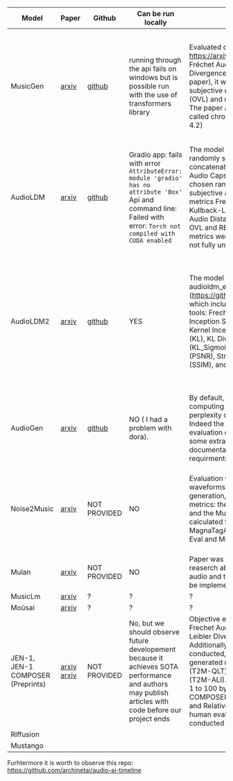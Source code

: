 | Model | Paper | Github                                                                              | Can be run locally                                                                                                                                                   | Evaluation methods                                                                                                                                                                                                                                                                                                                                                                                                                                                                                                            | Compute power needed                                                                                                                                                                                                      |
|---|---|-------------------------------------------------------------------------------------|----------------------------------------------------------------------------------------------------------------------------------------------------------------------|-------------------------------------------------------------------------------------------------------------------------------------------------------------------------------------------------------------------------------------------------------------------------------------------------------------------------------------------------------------------------------------------------------------------------------------------------------------------------------------------------------------------------------|---------------------------------------------------------------------------------------------------------------------------------------------------------------------------------------------------------------------------|
| MusicGen | [arxiv](https://arxiv.org/abs/2306.05284) | [github](https://github.com/facebookresearch/audiocraft/blob/main/docs/MUSICGEN.md) | running through the api fails on windows but is possible run with the use of transformers library                                                                    | Evaluated on MusicCaps from https://arxiv.org/abs/2301.11325 using Fréchet Audio Distance,  Kullback-Leiber Divergence and CLAP (section 3.3 of the paper), it was also evaluated using subjective metrics which are overall quality (OVL) and relevance to the input text (REL). The paper also proposes a new metric called chroma cosine-similarity (section 4.2)                                                                                                                                                          | To run: 16 gb GPU needed for larger models (according to github documentation) To train: 32, 64, 96 unspecified GPUs (according to paper)                                                                                 |
| AudioLDM | [arxiv](https://arxiv.org/abs/2301.12503) | [github](https://github.com/haoheliu/AudioLDM)                                      | Gradio app: fails with error `AttributeError: module 'gradio' has no attribute 'Box'` Api and command line: Failed with error: `Torch not compiled with CUDA enabled` | The model was evaluated on Audioset (10% randomly selected samples, and concatenated labels as text description) and Audio Caps (one from 5 text captions is chosen randomly). The evaluation was both subjective and objective. As obejctive metrics Frechet Distance, inception score, Kullback-Leiber Divergence and Fréchet Audio Distance were usesd, as subjective - OVL and REL. Authors wrote that all those metrics were built on PANN (however I do not fully understand what that should mean)                     | To run: 8gb GPU, 64bit OS (according to github documentation) To train: 1 x RTX 3090 or A100                                                                                                                              |
| AudioLDM2 | [arxiv](https://arxiv.org/abs/2308.05734) | [github](https://github.com/haoheliu/audioldm2)                                     | YES                                                                                                                                                                  | The model is evaluated using the audioldm_eval2 toolkit (https://github.com/haoheliu/audioldm_eval), which includes the following recommended tools: Frechet Audio Distance (FAD), Inception Score (ISc), Frechet Distance (FD), Kernel Inception Score (KID), KL Divergence (KL), KL Divergence with Sigmoid over logits (KL_Sigmoid), Peak Signal Noise Ratio (PSNR), Structural Similarity Index Measure (SSIM), and Log-Spectral Distance (LSD).                                                                          | You can run the program on both CPU, GPU and mps ( but notice that the computation requires about 20GB of RAM). While there are no specific requirements, generating a 1-minute song could take up to 40 minutes on a CPU. |
| AudioGen | [arxiv](https://arxiv.org/abs/2209.15352) | [github](https://github.com/facebookresearch/audiocraft/blob/main/docs/AUDIOGEN.md) | NO ( I had a problem with dora).                                                                                                                                     | By default, evaluation stage is also computing the cross-entropy and the perplexity over the evaluation dataset. Indeed the objective metrics used for evaluation can be costly to run or require some extra dependencies. Here documentation with more metric details and requirments [metric documentation](https://github.com/facebookresearch/audiocraft/blob/main/docs/METRICS.md).                                                                                                                                      | To run:AudioCraft requires a GPU with at least 16 GB of memory for running inference.                                                                                                         |
| Noise2Music | [arxiv](https://arxiv.org/pdf/2302.03917.pdf) | NOT PROVIDED                                                                        | NO                                                                                                                                                                   | Evaluation were conducted on 16kHz waveforms. To measure the quality of generation, authors used two kinds of metrics: the Frechet Audio Distance (FAD) and the MuLan similarity score. Metrics were calculated for these three datasets: MagnaTagATune (MTAT), AudioSet-Music-Eval and MusicCaps                                                                                                                                                                                                                             | Inference time for 4 Google Cloud TPU V4 with GSPMD applied (to partition the model, time reduced by more than 50%) ~151s                                                                                                 |
| Mulan | [arxiv](https://arxiv.org/pdf/2208.12415.pdf) | NOT PROVIDED                                                                        | NO                                                                                                                                                                   | Paper was added as additional source for reaserch about shared embeddings between audio and text, therefore it probably won't be implemented by us                                                                                                                                                                                                                                                                                                                                                                            | X                                                                                                                                                                                                                         |
| MusicLm | [arxiv](https://arxiv.org/pdf/2301.11325.pdf) | ?                                                                                   | ?                                                                                                                                                                    | ?                                                                                                                                                                                                                                                                                                                                                                                                                                                                                                                             | ?                                                                                                                                                                                                                         |
| Moûsai | [arxiv](https://arxiv.org/pdf/2301.11757.pdf) | ?                                                                                   | ?                                                                                                                                                                    | ?                                                                                                                                                                                                                                                                                                                                                                                                                                                                                                                             | ?                                                                                                                                                                                                                         |
| JEN-1, JEN-1 COMPOSER (Preprints) | [arxiv](https://arxiv.org/abs/2308.04729) [arxiv](https://arxiv.org/abs/2310.19180) | NOT PROVIDED                                                                        | No, but we should observe future developement because it achieves SOTA performance and authors may publish articles with code before our project ends                | Objective evaluation includes three metrics: Frechet Audio Distance (FAD), Kullback-Leibler Divergence (KL) and CLAP score. Additionally perceptual evaluation was conducted, measuring two key aspects of generated music: text-to-music quality (T2M-QLT) and alignment to the text input (T2M-ALI). Both of them were rated in scale 1 to 100 by human raters. In case of COMPOSER authors used mixed CLAP score and Relative Preference Ratio (RPR) from human evaluation. Evaluation was conducted on MusicCaps test set | 8 A100 GPUs for training for JEN-1 and 2 A100 for COMPOSER                                                                                                                                                                | 
| Riffusion | |                                                                                     |                                                                                                                                                                      |                                                                                                                                                                                                                                                                                                                                                                                                                                                                                                                               | 
| Mustango | |                                                                                     |                                                                                                                                                                      |                                                                                                                                                                                                                                                                                                                                                                                                                                                                                                                               | 

Furhtermore it is worth to observe this repo: https://github.com/archinetai/audio-ai-timeline
